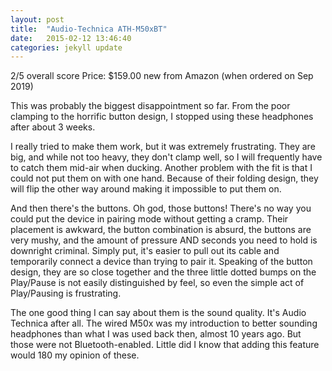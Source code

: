 ```yaml
---
layout: post
title:  "Audio-Technica ATH-M50xBT"
date:   2015-02-12 13:46:40
categories: jekyll update
---
```

2/5 overall score
Price: $159.00 new from Amazon (when ordered on Sep 2019)

This was probably the biggest disappointment so far. From the poor clamping to the horrific button design, I stopped using these headphones after about 3 weeks. 

I really tried to make them work, but it was extremely frustrating. They are big, and while not too heavy, they don't clamp well, so I will frequently have to catch them mid-air when ducking. Another problem with the fit is that I could not put them on with one hand. Because of their folding design, they will flip the other way around making it impossible to put them on. 

And then there's the buttons. Oh god, those buttons! There's no way you could put the device in pairing mode without getting a cramp. Their placement is awkward, the button combination is absurd, the buttons are very mushy, and the amount of pressure AND seconds you need to hold is downright criminal. Simply put, it's easier to pull out its cable and temporarily connect a device than trying to pair it.
Speaking of the button design, they are so close together and the three little dotted bumps on the Play/Pause is not easily distinguished by feel, so even the simple act of Play/Pausing is frustrating.

The one good thing I can say about them is the sound quality. It's Audio Technica after all. The wired M50x was my introduction to better sounding headphones than what I was used back then, almost 10 years ago. But those were not Bluetooth-enabled. Little did I know that adding this feature would 180 my opinion of these.